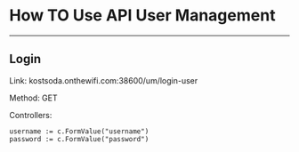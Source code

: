 # How TO Use API User Management
__________
##  Login

Link: kostsoda.onthewifi.com:38600/um/login-user

Method: GET

Controllers:

    username := c.FormValue("username")
	password := c.FormValue("password")